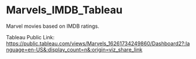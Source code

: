 # Marvels_IMDB_Tableau

Marvel movies based on IMDB ratings.

Tableau Public Link: https://public.tableau.com/views/Marvels_16261734249860/Dashboard2?:language=en-US&:display_count=n&:origin=viz_share_link
